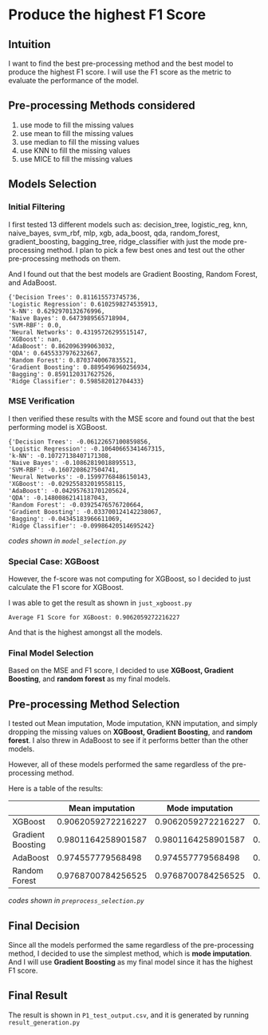 # Produce the highest F1 Score

## Intuition
I want to find the best pre-processing method and the best model to produce the highest F1 score. 
I will use the F1 score as the metric to evaluate the performance of the model. 

## Pre-processing Methods considered
1. use mode to fill the missing values
2. use mean to fill the missing values
3. use median to fill the missing values
4. use KNN to fill the missing values
5. use MICE to fill the missing values

## Models Selection

### Initial Filtering
I first tested 13 different models such as: decision_tree, logistic_reg, knn, naive_bayes, svm_rbf, mlp, xgb, ada_boost, qda, random_forest, gradient_boosting, bagging_tree, ridge_classifier with just the mode pre-processing method. I plan to pick a few best ones and test out the other pre-processing methods on them.

And I found out that the best models are Gradient Boosting, Random Forest, and AdaBoost.
```
{'Decision Trees': 0.811615573745736, 
'Logistic Regression': 0.6102598274535913, 
'k-NN': 0.6292970132676996, 
'Naive Bayes': 0.6473989565718904, 
'SVM-RBF': 0.0, 
'Neural Networks': 0.43195726295515147, 
'XGBoost': nan, 
'AdaBoost': 0.862096399063032, 
'QDA': 0.6455337976232667, 
'Random Forest': 0.8703740067835521, 
'Gradient Boosting': 0.8895496960256934, 
'Bagging': 0.8591120317627526, 
'Ridge Classifier': 0.598582012704433}
```
### MSE Verification
I then verified these results with the MSE score and found out that the best performing model is XGBoost.

```
{'Decision Trees': -0.06122657100859856, 
'Logistic Regression': -0.10640665341467315, 
'k-NN': -0.10727138407171308, 
'Naive Bayes': -0.10862819018895513, 
'SVM-RBF': -0.1607208627504741, 
'Neural Networks': -0.15997768486150143, 
'XGBoost': -0.029255832019558115, 
'AdaBoost': -0.042957631701205624, 
'QDA': -0.14800862141187043, 
'Random Forest': -0.03925476576720664, 
'Gradient Boosting': -0.033700124142238067, 
'Bagging': -0.04345183966611069, 
'Ridge Classifier': -0.09986420514695242}
```
*codes shown in `model_selection.py`*

### Special Case: XGBoost

However, the f-score was not computing for XGBoost, so I decided to just calculate the F1 score for XGBoost. 

I was able to get the result as shown in `just_xgboost.py`

```Average F1 Score for XGBoost: 0.9062059272216227```

And that is the highest amongst all the models.

### Final Model Selection

Based on the MSE and F1 score, I decided to use **XGBoost, Gradient Boosting**, and **random forest** as my final models.


## Pre-processing Method Selection

I tested out Mean imputation, Mode imputation, KNN imputation, and simply dropping the missing values on **XGBoost, Gradient Boosting**, and **random forest**. I also threw in AdaBoost to see if it performs better than the other models.

However, all of these models performed the same regardless of the pre-processing method. 

Here is a table of the results:

|  | Mean imputation| Mode imputation | KNN imputation | drop missing values | 
| --- | --- | --- | --- | --- |
| XGBoost | 0.9062059272216227 | 0.9062059272216227 | 0.9062059272216227 | 0.9062059272216227 |
| Gradient Boosting | 0.9801164258901587 | 0.9801164258901587 | 0.9801164258901587| 0.9801164258901587 |
| AdaBoost | 0.974557779568498 | 0.974557779568498| 0.974557779568498| 0.974557779568498|
| Random Forest | 0.9768700784256525 | 0.9768700784256525| 0.9768700784256525| 0.9768700784256525|

*codes shown in `preprocess_selection.py`*

## Final Decision 
Since all the models performed the same regardless of the pre-processing method, I decided to use the simplest method, which is **mode imputation**. And I will use **Gradient Boosting** as my final model since it has the highest F1 score.


## Final Result

The result is shown in `P1_test_output.csv`, and it is generated by running `result_generation.py`